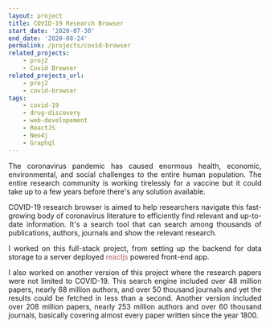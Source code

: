 ```yaml
---
layout: project
title: COVID-19 Research Browser
start_date: '2020-07-30'
end_date: '2020-08-24'
permalink: /projects/covid-browser
related_projects: 
    - proj2
    - Covid Browser
related_projects_url: 
    - proj2
    - covid-browser
tags: 
    - covid-19
    - drug-discovery
    - web-developement
    - ReactJS
    - Neo4j
    - Graphql
---
```


<p style="text-align: justify">The coronavirus pandemic has caused enormous health, economic, environmental, and social challenges to the entire human population. The entire research community is working tirelessly for a vaccine but it could take up to a few years before there's any solution available.</p>

<p style="text-align: justify">COVID-19 research browser is aimed to help researchers navigate this fast-growing body of coronavirus literature to efficiently find relevant and up-to-date information. It's a search tool that can search among thousands of publications, authors, journals and show the relevant research.</p>

<p style="text-align: justify">I worked on this full-stack project, from setting up the backend for data storage to a server deployed <span style="color: #bf616a; background-color: #f9f9f9">reactjs</span> powered front-end app.</p>

<p style="text-align: justify">I also worked on another version of this project where the research papers were not limited to COVID-19. This search engine included over 48 million papers, nearly 68 million authors, and over 50 thousand journals and yet the results could be fetched in less than a second. Another version included over 208 million papers, nearly 253 million authors and over 60 thousand journals, basically covering almost every paper written since the year 1800.</p>